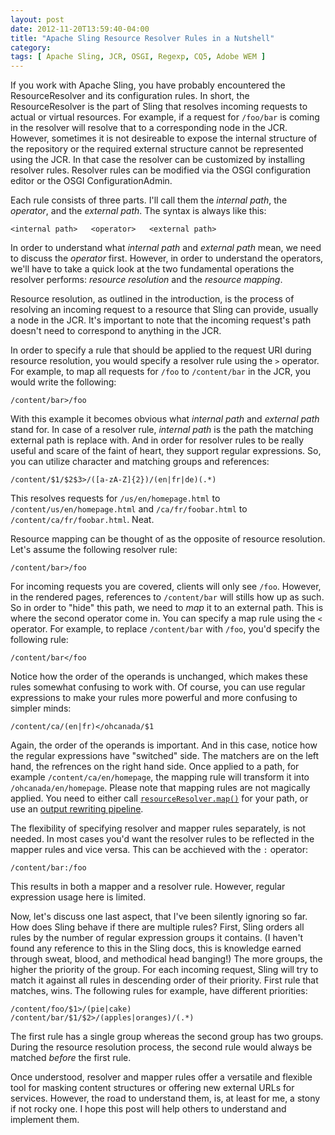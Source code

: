 ```yaml
---
layout: post
date: 2012-11-20T13:59:40-04:00
title: "Apache Sling Resource Resolver Rules in a Nutshell"
category:
tags: [ Apache Sling, JCR, OSGI, Regexp, CQ5, Adobe WEM ]
---
```

If you work with Apache Sling, you have probably encountered the ResourceResolver and its configuration rules.
In short, the ResourceResolver is the part of Sling that resolves incoming requests to actual or virtual
resources. For example, if a request for ``/foo/bar`` is coming in the resolver will resolve that to a
corresponding node in the JCR. However, sometimes it is not desireable to expose the internal structure of the
repository or the required external structure cannot be represented using the JCR. In that case the resolver
can be customized by installing resolver rules. Resolver rules can be modified via the OSGI configuration
editor or the OSGI ConfigurationAdmin.

Each rule consists of three parts. I'll call them the *internal path*, the *operator*, and the *external path*.
The syntax is always like this:

	<internal path>   <operator>   <external path>

In order to understand what *internal path* and *external path* mean, we need to discuss the *operator* first.
However, in order to understand the operators, we'll have to take a quick look at the two fundamental operations
the resolver performs: *resource resolution* and the *resource mapping*.

Resource resolution, as outlined in the introduction, is the process of resolving an incoming request to a
resource that Sling can provide, usually a node in the JCR. It's important to note that the incoming request's
path doesn't need to correspond to anything in the JCR.

In order to specify a rule that should be applied to the request URI during resource resolution, you would
specify a resolver rule using the ``>`` operator. For example, to map all requests for ``/foo`` to
``/content/bar`` in the JCR, you would write the following:

	/content/bar>/foo

With this example it becomes obvious what *internal path* and *external path* stand for. In case of a resolver
rule, *internal path* is the path the matching external path is replace with. And in order for resolver rules
to be really useful and scare of the faint of heart, they support regular expressions. So, you can utilize
character and matching groups and references:

	/content/$1/$2$3>/([a-zA-Z]{2})/(en|fr|de)(.*)

This resolves requests for ``/us/en/homepage.html`` to ``/content/us/en/homepage.html`` and ``/ca/fr/foobar.html``
to ``/content/ca/fr/foobar.html``. Neat.

Resource mapping can be thought of as the opposite of resource resolution. Let's assume the following resolver
rule:

	/content/bar>/foo

For incoming requests you are covered, clients will only see ``/foo``. However, in the rendered pages, references
to ``/content/bar`` will stills how up as such. So in order to "hide" this path, we need to *map* it to an
external path. This is where the second operator come in. You can specify a map rule using the ``<`` operator.
For example, to replace ``/content/bar`` with ``/foo``, you'd specify the following rule:

	/content/bar</foo

Notice how the order of the operands is unchanged, which makes these rules somewhat confusing to work with.
Of course, you can use regular expressions to make your rules more powerful and more confusing to simpler minds:

	/content/ca/(en|fr)</ohcanada/$1

Again, the order of the operands is important. And in this case, notice how the regular expressions have
"switched" side. The matchers are on the left hand, the refrences on the right hand side. Once applied to
a path, for example ``/content/ca/en/homepage``, the mapping rule will transform it into ``/ohcanada/en/homepage``.
Please note that mapping rules are not magically applied. You need to either call [``resourceResolver.map()``](http://sling.apache.org/apidocs/sling5/org/apache/sling/api/resource/ResourceResolver.html#map(java.lang.String)) for
your path, or use an [output rewriting pipeline](http://sling.apache.org/site/output-rewriting-pipelines-orgapacheslingrewriter.html).

The flexibility of specifying resolver and mapper rules separately, is not needed. In most cases you'd want
the resolver rules to be reflected in the mapper rules and vice versa. This can be acchieved with the ``:``
operator:

	/content/bar:/foo

This results in both a mapper and a resolver rule. However, regular expression usage here is limited.

Now, let's discuss one last aspect, that I've been silently ignoring so far. How does Sling behave if there
are multiple rules? First, Sling orders all rules by the number of regular expression groups it contains.
(I haven't found any reference to this in the Sling docs, this is knowledge earned through sweat, blood, and
methodical head banging!)
The more groups, the higher the priority of the group. For each incoming request, Sling will try to match
it against all rules in descending order of their priority. First rule that matches, wins. The following
rules for example, have different priorities:

	/content/foo/$1>/(pie|cake)
	/content/bar/$1/$2>/(apples|oranges)/(.*)

The first rule has a single group whereas the second group has two groups. During the resource resolution
process, the second rule would always be matched *before* the first rule.


Once understood, resolver and mapper rules offer a versatile and flexible tool for masking content structures
or offering new external URLs for services. However, the road to understand them, is, at least for me,
a stony if not rocky one. I hope this post will help others to understand and implement them.
